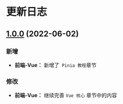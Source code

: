 # 更新日志



## [1.0.0]() (2022-06-02)

### 新增

* **前端-Vue：** 新增了` Pinia 教程`章节



### 修改

* **前端-Vue：** 继续完善 `Vue 核心` 章节中的内容

